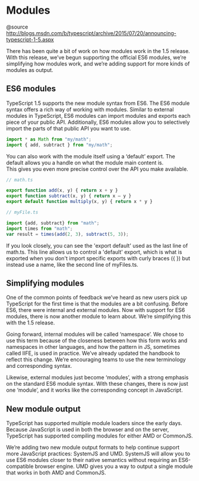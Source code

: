 # Modules

@source http://blogs.msdn.com/b/typescript/archive/2015/07/20/announcing-typescript-1-5.aspx

There has been quite a bit of work on how modules work in the 1.5 release.
With this release, we’ve begun supporting the official ES6 modules,
we’re simplifying how modules work, and we’re adding support for more kinds of modules as output.

## ES6 modules

TypeScript 1.5 supports the new module syntax from ES6.
The ES6 module syntax offers a rich way of working with modules.
Similar to external modules in TypeScript, ES6 modules can import modules and
exports each piece of your public API.
Additionally, ES6 modules allow you to selectively import the parts of that public API you want to use.

```javascript
import * as Math from "my/math";
import { add, subtract } from "my/math";
```

You can also work with the module itself using a ‘default’ export. 
The default allows you a handle on what the module main content is.  
This gives you even more precise control over the API you make available.

```javascript
// math.ts

export function add(x, y) { return x + y }
export function subtract(x, y) { return x – y }
export default function multiply(x, y) { return x * y }
```

```javascript
// myFile.ts

import {add, subtract} from "math";
import times from "math";
var result = times(add(2, 3), subtract(5, 3));
```

If you look closely, you can see the 'export default' used as the last line of math.ts.
This line allows us to control a 'default' export, which is what is exported when you don't
import specific exports with curly braces ({ }) but instead use a name, like the second line of myFiles.ts.


## Simplifying modules

One of the common points of feedback we’ve heard as new users pick up TypeScript
for the first time is that the modules are a bit confusing.
Before ES6, there were internal and external modules.
Now with support for ES6 modules, there is now another module to learn about.
We’re simplifying this with the 1.5 release.

Going forward, internal modules will be called ‘namespace’.
We chose to use this term because of the closeness between how this form
works and namespaces in other languages, and how the pattern in JS, sometimes called IIFE,
is used in practice. We’ve already updated the handbook to reflect this change.
We’re encouraging teams to use the new terminology and corresponding syntax.

Likewise, external modules just become ‘modules’, with a strong emphasis on the standard ES6 module syntax.
With these changes, there is now just one ‘module’, and it works like the corresponding concept in JavaScript.

## New module output

TypeScript has supported multiple module loaders since the early days.
Because JavaScript is used in both the browser and on the server, TypeScript
has supported compiling modules for either AMD or CommonJS.

We’re adding two new module output formats to help continue support more JavaScript
practices: SystemJS and UMD.  SystemJS will allow you to use ES6 modules closer
to their native semantics without requiring an ES6-compatible browser engine.
UMD gives you a way to output a single module that works in both AMD and CommonJS.
